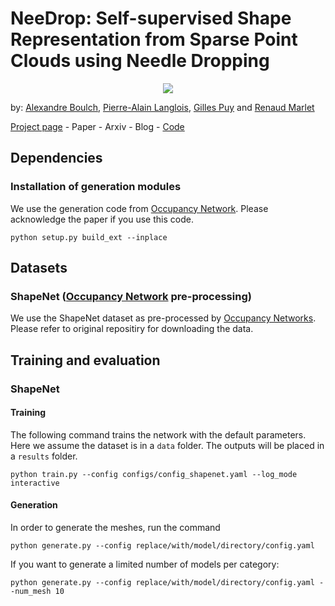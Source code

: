 # NeeDrop: Self-supervised Shape Representation from Sparse Point Clouds using Needle Dropping

<p align="center">
<img src="./doc/banner.gif" />
</p>

by: [Alexandre Boulch](https://www.boulch.eu), [Pierre-Alain Langlois](https://imagine.enpc.fr/~langloip/index.html), [Gilles Puy](https://sites.google.com/site/puygilles/) and [Renaud Marlet](http://imagine.enpc.fr/~marletr/)

[Project page](https://www.boulch.eu/2021_3dv_needrop) - Paper - Arxiv - Blog - [Code](https://github.com/valeoai/NeeDrop)

## Dependencies


### Installation of generation modules

We use the generation code from [Occupancy Network](https://github.com/autonomousvision/convolutional_occupancy_networks). Please acknowledge the paper if you use this code.

```
python setup.py build_ext --inplace
```

## Datasets

### ShapeNet ([Occupancy Network](https://github.com/autonomousvision/convolutional_occupancy_networks) pre-processing)

We use the ShapeNet dataset as pre-processed by [Occupancy Networks](https://github.com/autonomousvision/convolutional_occupancy_networks). Please refer to original repositiry for downloading the data.

## Training and evaluation

### ShapeNet

#### Training
The following command trains the network with the default parameters. Here we assume the dataset is in a `data` folder. The outputs will be placed in a `results` folder.

```
python train.py --config configs/config_shapenet.yaml --log_mode interactive
```

#### Generation

In order to generate the meshes, run the command

```
python generate.py --config replace/with/model/directory/config.yaml
```

If you want to generate a limited number of models per category:

```
python generate.py --config replace/with/model/directory/config.yaml --num_mesh 10
```